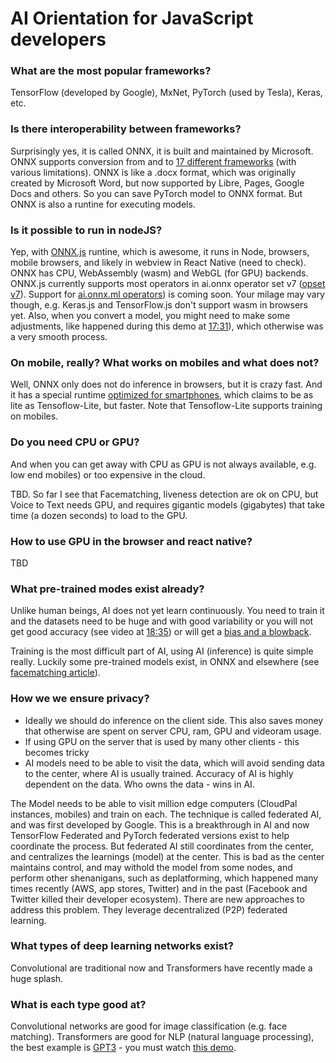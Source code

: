 # AI Orientation for JavaScript developers

### What are the most popular frameworks? 
TensorFlow (developed by Google), MxNet, PyTorch (used by Tesla), Keras, etc.

### Is there interoperability between frameworks? 
Surprisingly yes, it is called ONNX, it is built and maintained by Microsoft. ONNX supports conversion from and to [17 different frameworks](https://onnx.ai/supported-tools.html#buildModel) (with various limitations). ONNX is like a .docx format, which was originally created by Microsoft Word, but now supported by Libre, Pages, Google Docs and others. So you can save PyTorch model to ONNX format. But ONNX is also a runtine for executing models. 

### Is it possible to run in nodeJS? 
Yep, with [ONNX.js](https://github.com/microsoft/onnxjs) runtine, which is awesome, it runs in Node, browsers, mobile browsers, and likely in webview in React Native (need to check). ONNX has CPU, WebAssembly (wasm) and WebGL (for GPU) backends. ONNX.js currently supports most operators in ai.onnx operator set v7 ([opset v7](https://github.com/onnx/onnx/blob/master/docs/Operators.md)). Support for [ai.onnx.ml operators](https://github.com/onnx/onnx/blob/master/docs/Operators-ml.md)) is coming soon. 
Your milage may vary though, e.g. Keras.js and TensorFlow.js don't support wasm in browsers yet. 
Also, when you convert a model, you might need to make some adjustments, like happened during this demo at [17:31](https://youtu.be/Vs730jsRgO8?t=1051)), which otherwise was a very smooth process.

### On mobile, really? What works on mobiles and what does not?
Well, ONNX only does not do inference in browsers, but it is crazy fast. 
And it has a special runtime [optimized for smartphones](https://cloudblogs.microsoft.com/opensource/2020/10/12/introducing-onnx-runtime-mobile-reduced-size-high-performance-package-edge-devices/), which claims to be as lite as Tensoflow-Lite, but faster. Note that Tensoflow-Lite supports training on mobiles.

### Do you need CPU or GPU?
And when you can get away with CPU as GPU is not always available, e.g. low end mobiles) or too expensive in the cloud.

TBD. So far I see that Facematching, liveness detection are ok on CPU, but Voice to Text needs GPU, and requires gigantic models (gigabytes) that take time (a dozen seconds) to load to the GPU.

### How to use GPU in the browser and react native?

TBD 

### What pre-trained modes exist already?
Unlike human beings, AI does not yet learn continuously. You need to train it and the datasets need to be huge and with good variability or you will not get good accuracy (see video at [18:35](https://youtu.be/Vs730jsRgO8?t=1115)) or will get a [bias and a blowback](https://www.aclu.org/blog/privacy-technology/surveillance-technologies/amazons-face-recognition-falsely-matched-28).

Training is the most difficult part of AI, using AI (inference) is quite simple really. Luckily some pre-trained models exist, in ONNX and elsewhere (see [facematching article](https://github.com/tradle/cloudpal/blob/main/face-ai.md)).

### How we we ensure privacy? 
  - Ideally we should do inference on the client side. 
    This also saves money that otherwise are spent on server CPU, ram, GPU and videoram usage.
  - If using GPU on the server that is used by many other clients - this becomes tricky
  - AI models need to be able to visit the data, which will avoid sending data to the center, where AI is usually trained. Accuracy of AI is highly dependent on the data. Who owns the data - wins in AI.

The Model needs to be able to visit million edge computers (CloudPal instances, mobiles) and train on each. The technique is called federated AI, and was first developed by Google. This is a breakthrough in AI and now TensorFlow Federated and PyTorch federated versions exist to help coordinate the process. But federated AI still coordinates from the center, and centralizes the learnings (model) at the center. This is bad as the center maintains control, and may withold the model from some nodes, and perform other shenanigans, such as deplatforming, which happened many times recently (AWS, app stores, Twitter) and in the past (Facebook and Twitter killed their developer ecosystem). There are new approaches to address this problem. They leverage decentralized (P2P) federated learning.

### What types of deep learning networks exist?
Convolutional are traditional now and Transformers have recently made a huge splash.

### What is each type good at?
Convolutional networks are good for image classification (e.g. face matching). 
Transformers are good for NLP (natural language processing), the best example is [GPT3](https://www.theverge.com/2021/3/29/22356180/openai-gpt-3-text-generation-words-day) - you must watch [this demo](https://www.youtube.com/watch?v=PqbB07n_uQ4).


